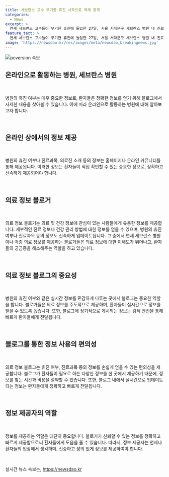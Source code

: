```yaml
---
title: 세브란스 교수 무기한 휴진 시작으로 학계 충격
categories:
  - News
excerpt: >
  연세 세브란스 교수들이 무기한 휴진에 돌입한 27일, 서울 서대문구 세브란스 병원 내 진료실 안내문에 휴진이 표시되고 있다.
feature_text: >
  연세 세브란스 교수들이 무기한 휴진에 돌입한 27일, 서울 서대문구 세브란스 병원 내 진료실 안내문에 휴진이 표시되고 있다.
image: 'https://newsdao.kr/res/images/meta/newsdao_breakingnews.jpg'
---
```


<p><img src="https://newsdao.kr/res/images/meta/newsdao_breakingnews.jpg" alt="pcversion 속보" /></p>

<h2 data-ke-size="size26">온라인으로 활동하는 병원, 세브란스 병원</h2>

<p data-ke-size="size16">&nbsp;</p>

<p>병원의 휴진 여부는 매우 중요한 정보로, 환자들은 정확한 정보를 얻기 위해 블로그에서 자세한 내용을 찾아볼 수 있습니다. 이에 따라 온라인으로 활동하는 병원에 대해 알아보고자 합니다.</p>

<p data-ke-size="size16">&nbsp;</p>

<h2 data-ke-size="size26">온라인 상에서의 정보 제공</h2>

<p data-ke-size="size16">&nbsp;</p>

<p>병원의 휴진 여부나 진료과목, 의료진 소개 등의 정보는 홈페이지나 온라인 커뮤니티를 통해 제공됩니다. 이러한 정보는 환자들이 직접 확인할 수 있는 중요한 정보로, 정확하고 신속하게 제공되어야 합니다.</p>

<p data-ke-size="size16">&nbsp;</p>

<h2 data-ke-size="size26">의료 정보 블로거</h2>

<p data-ke-size="size16">&nbsp;</p>

<p>의료 정보 블로거는 의료 및 건강 정보에 관심이 있는 사람들에게 유용한 정보를 제공합니다. 세부적인 진료 정보나 건강 관리 방법에 대한 정보를 얻을 수 있으며, 병원의 휴진 여부나 진료과목 등의 정보도 신속하게 업데이트됩니다. 그 중에서 연세 세브란스 병원이나 각종 의료 정보를 제공하는 블로거들은 의료 정보에 대한 이해도가 뛰어나고, 환자들의 궁금증을 해소해주는 역할을 하고 있습니다.</p>

<p data-ke-size="size16">&nbsp;</p>

<h2 data-ke-size="size26">의료 정보 블로그의 중요성</h2>

<p data-ke-size="size16">&nbsp;</p>

<p>병원의 휴진 여부와 같은 실시간 정보를 민감하게 다루는 곳에서 블로그는 중요한 역할을 합니다. 블로거들은 의료 정보를 주도적으로 제공하며, 환자들이 실시간으로 정보를 얻을 수 있도록 돕습니다. 또한, 블로그에 정기적으로 게시되는 정보는 검색 엔진을 통해 빠르게 환자들에게 전달됩니다.</p>

<p data-ke-size="size16">&nbsp;</p>

<h2 data-ke-size="size26">블로그를 통한 정보 사용의 편의성</h2>

<p data-ke-size="size16">&nbsp;</p>

<p>의료 정보 블로그는 휴진 여부, 진료과목 등의 정보를 손쉽게 얻을 수 있는 편의성을 제공합니다. 블로그가 환자들이 필요로 하는 다양한 정보를 한 곳에서 제공하기 때문에, 정보를 찾는 시간과 비용을 절약할 수 있습니다. 또한, 블로그 내에서 실시간으로 업데이트되는 정보는 환자들에게 정확하고 빠르게 전달됩니다.</p>

<p data-ke-size="size16">&nbsp;</p>

<h2 data-ke-size="size26">정보 제공자의 역할</h2>

<p data-ke-size="size16">&nbsp;</p>

<p>정보를 제공하는 역할은 대단히 중요합니다. 블로거가 신뢰할 수 있는 정보를 정확하고 빠르게 제공함으로써 환자들에게 도움을 줄 수 있습니다. 따라서, 정보 제공자는 언제나 환자들의 입장에서 생각하며, 신중하고 성의 있게 정보를 제공하여야 합니다.</p>

<p data-ke-size="size16">&nbsp;</p>
실시간 뉴스 속보는, <a href="https://newsdao.kr" rel="dofollow">https://newsdao.kr</a>


